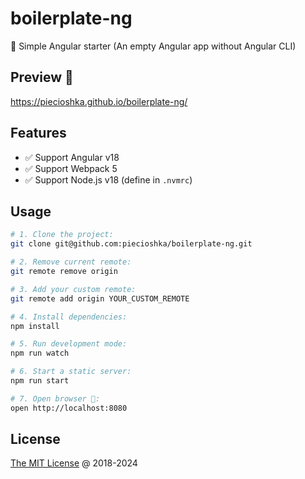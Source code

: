 # boilerplate-ng

🔨 Simple Angular starter (An empty Angular app without Angular CLI)

## Preview 🎉

<https://piecioshka.github.io/boilerplate-ng/>

## Features

* ✅ Support Angular v18
* ✅ Support Webpack 5
* ✅ Support Node.js v18 (define in `.nvmrc`)

## Usage

```bash
# 1. Clone the project:
git clone git@github.com:piecioshka/boilerplate-ng.git

# 2. Remove current remote:
git remote remove origin

# 3. Add your custom remote:
git remote add origin YOUR_CUSTOM_REMOTE

# 4. Install dependencies:
npm install

# 5. Run development mode:
npm run watch

# 6. Start a static server:
npm run start

# 7. Open browser 🚀:
open http://localhost:8080
```

## License

[The MIT License](https://piecioshka.mit-license.org) @ 2018-2024
